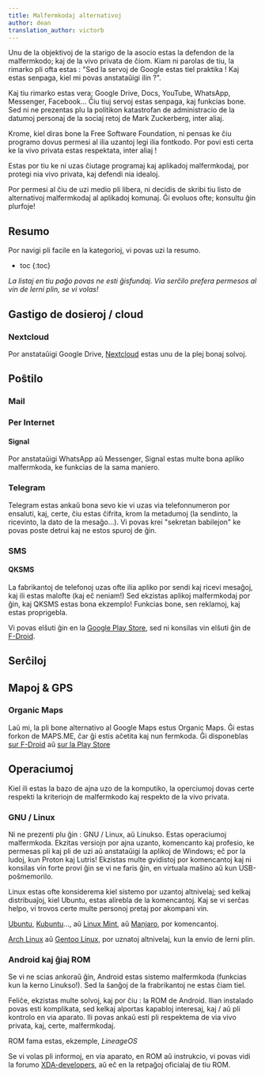 ```yaml
---
title: Malfermkodaj alternativoj
author: dean
translation_author: victorb
---
```


Unu de la objektivoj de la starigo de la asocio estas la defendon de la malfermkodo; kaj de la vivo privata de ĉiom. Kiam ni parolas de tiu, la rimarko pli ofta estas : "Sed la servoj de Google estas tiel praktika ! Kaj estas senpaga, kiel mi povas anstataŭigi ilin ?".

Kaj tiu rimarko estas vera; Google Drive, Docs, YouTube, WhatsApp, Messenger, Facebook... Ĉiu tiuj servoj estas senpaga, kaj funkcias bone. Sed ni ne prezentas plu la politikon katastrofan de administracio de la datumoj personaj de la sociaj retoj de Mark Zuckerberg, inter aliaj.

Krome, kiel diras bone la Free Software Foundation, ni pensas ke ĉiu programo dovus permesi al ilia uzantoj legi ilia fontkodo. Por povi esti certa ke la vivo privata estas respektata, inter aliaj !

Estas por tiu ke ni uzas ĉiutage programaj kaj aplikadoj malfermkodaj, por protegi nia vivo privata, kaj defendi nia idealoj.

Por permesi al ĉiu de uzi medio pli libera, ni decidis de skribi tiu listo de alternativoj malfermkodaj al aplikadoj komunaj. Ĝi evoluos ofte; konsultu ĝin plurfoje!

## Resumo

Por navigi pli facile en la kategorioj, vi povas uzi la resumo.

* toc
{:toc}

*La listaj en tiu paĝo povas ne esti ĝisfundaj. Via serĉilo prefera permesos al vin de lerni plin, se vi volas!*

## Gastigo de dosieroj / cloud

### Nextcloud

Por anstataŭigi Google Drive, [Nextcloud](https://nextcloud.com/) estas unu de la plej bonaj solvoj.

## Poŝtilo

### Mail

### Per Internet



#### Signal

Por anstataŭigi WhatsApp aŭ Messenger, Signal estas multe bona apliko malfermkoda, ke funkcias de la sama maniero.

### Telegram

Telegram estas ankaŭ bona sevo kie vi uzas via telefonnumeron por ensaluti, kaj, certe, ĉiu estas ĉifrita, krom la metadumoj (la sendinto, la ricevinto, la dato de la mesaĝo...). Vi povas krei "sekretan babilejon" ke povas poste detrui kaj ne estos spuroj de ĝin.

### SMS

#### QKSMS

La fabrikantoj de telefonoj uzas ofte ilia apliko por sendi kaj ricevi mesaĝoj, kaj ili estas malofte (kaj eĉ neniam!) Sed ekzistas aplikoj malfermkodaj por ĝin, kaj QKSMS estas bona ekzemplo! Funkcias bone, sen reklamoj, kaj estas proprigebla.

Vi povas elŝuti ĝin en la [Google Play Store](https://play.google.com/store/apps/details?id=com.moez.QKSMS&hl=en_US&gl=US), sed ni konsilas vin elŝuti ĝin de [F-Droid](https://f-droid.org/en/packages/com.moez.QKSMS/).

## Serĉiloj

## Mapoj & GPS

### Organic Maps

Laŭ mi, la pli bone alternativo al Google Maps estus Organic Maps. Ĝi estas forkon de MAPS.ME, ĉar ĝi estis aĉetita kaj nun fermkoda. Ĝi disponeblas [sur F-Droid](https://f-droid.org/packages/app.organicmaps/) aŭ [sur la Play Store](https://play.google.com/store/apps/details?id=app.organicmaps)

## Operaciumoj

Kiel ili estas la bazo de ajna uzo de la komputiko, la operciumoj dovas certe respekti la kriteriojn de malfermkodo kaj respekto de la vivo privata.

### GNU / Linux

Ni ne prezenti plu ĝin : GNU / Linux, aŭ Linukso. Estas operaciumoj malfermkoda. Ekzitas versiojn por ajna uzanto, komencanto kaj profesio, ke permesas pli kaj pli de uzi aŭ anstataŭigi la aplikoj de Windows; eĉ por la ludoj, kun Proton kaj Lutris! Ekzistas multe gvidistoj por komencantoj kaj ni konsilas vin forte provi ĝin se vi ne faris ĝin, en virtuala maŝino aŭ kun USB-poŝmemorilo.

Linux estas ofte konsiderema kiel sistemo por uzantoj altnivelaj; sed kelkaj distribuaĵoj, kiel Ubuntu, estas alirebla de la komencantoj. Kaj se vi serĉas helpo, vi trovos certe multe personoj pretaj por akompani vin.

[Ubuntu](https://ubuntu.com/), [Kubuntu](https://kubuntu.org/)..., aŭ [Linux Mint](https://linuxmint.com/), aŭ [Manjaro](https://manjaro.org/), por komencantoj.

[Arch Linux](https://archlinux.org/) aŭ [Gentoo Linux](https://www.gentoo.org/), por uznatoj altnivelaj, kun la envio de lerni plin.

### Android kaj ĝiaj ROM

Se vi ne scias ankoraŭ ĝin, Android estas sistemo malfermkoda (funkcias kun la kerno Linukso!). Sed la ŝanĝoj de la frabrikantoj ne estas ĉiam tiel.

Feliĉe, ekzistas multe solvoj, kaj por ĉiu : la ROM de Android. Ilian instalado povas esti komplikata, sed kelkaj alportas kapabloj interesaj, kaj / aŭ pli kontrolo en via aparato. Ili povas ankaŭ esti pli respektema de via vivo privata, kaj, certe, malfermkodaj.

ROM fama estas, ekzemple, *LineageOS*

Se vi volas pli informoj, en via aparato, en ROM aŭ instrukcio, vi povas vidi la forumo [XDA-developers](https://www.xda-developers.com/the-most-popular-custom-roms-on-xda/), aŭ eĉ en la retpaĝoj oficialaj de tiu ROM.
